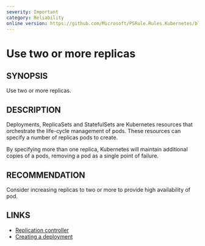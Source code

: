 ```yaml
---
severity: Important
category: Reliability
online version: https://github.com/Microsoft/PSRule.Rules.Kubernetes/blob/master/docs/rules/en/Kubernetes.Pod.Replicas.md
---
```


# Use two or more replicas

## SYNOPSIS

Use two or more replicas.

## DESCRIPTION

Deployments, ReplicaSets and StatefulSets are Kubernetes resources that orchestrate the life-cycle management of pods.
These resources can specify a number of replicas pods to create.

By specifying more than one replica, Kubernetes will maintain additional copies of a pods, removing a pod as a single point of failure.

## RECOMMENDATION

Consider increasing replicas to two or more to provide high availability of pod.

## LINKS

- [Replication controller](https://kubernetes.io/docs/concepts/workloads/controllers/replicationcontroller/)
- [Creating a deployment](https://kubernetes.io/docs/concepts/workloads/controllers/deployment/#creating-a-deployment)
